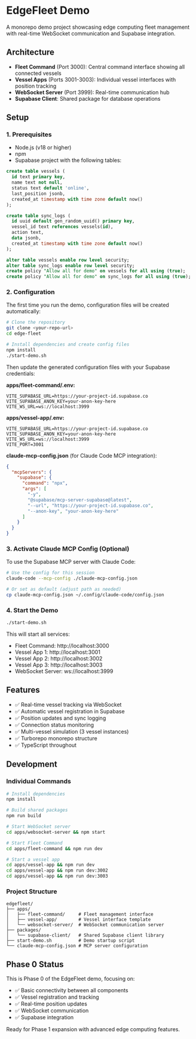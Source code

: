 # EdgeFleet Demo

A monorepo demo project showcasing edge computing fleet management with real-time WebSocket communication and Supabase integration.

## Architecture

- **Fleet Command** (Port 3000): Central command interface showing all connected vessels
- **Vessel Apps** (Ports 3001-3003): Individual vessel interfaces with position tracking
- **WebSocket Server** (Port 3999): Real-time communication hub
- **Supabase Client**: Shared package for database operations

## Setup

### 1. Prerequisites

- Node.js (v18 or higher)
- npm
- Supabase project with the following tables:

```sql
create table vessels (
  id text primary key,
  name text not null,
  status text default 'online',
  last_position jsonb,
  created_at timestamp with time zone default now()
);

create table sync_logs (
  id uuid default gen_random_uuid() primary key,
  vessel_id text references vessels(id),
  action text,
  data jsonb,
  created_at timestamp with time zone default now()
);

alter table vessels enable row level security;
alter table sync_logs enable row level security;
create policy "Allow all for demo" on vessels for all using (true);
create policy "Allow all for demo" on sync_logs for all using (true);
```

### 2. Configuration

The first time you run the demo, configuration files will be created automatically:

```bash
# Clone the repository
git clone <your-repo-url>
cd edge-fleet

# Install dependencies and create config files
npm install
./start-demo.sh
```

Then update the generated configuration files with your Supabase credentials:

**apps/fleet-command/.env:**
```env
VITE_SUPABASE_URL=https://your-project-id.supabase.co
VITE_SUPABASE_ANON_KEY=your-anon-key-here
VITE_WS_URL=ws://localhost:3999
```

**apps/vessel-app/.env:**
```env
VITE_SUPABASE_URL=https://your-project-id.supabase.co
VITE_SUPABASE_ANON_KEY=your-anon-key-here
VITE_WS_URL=ws://localhost:3999
VITE_PORT=3001
```

**claude-mcp-config.json** (for Claude Code MCP integration):
```json
{
  "mcpServers": {
    "supabase": {
      "command": "npx",
      "args": [
        "-y",
        "@supabase/mcp-server-supabase@latest",
        "--url", "https://your-project-id.supabase.co",
        "--anon-key", "your-anon-key-here"
      ]
    }
  }
}
```

### 3. Activate Claude MCP Config (Optional)

To use the Supabase MCP server with Claude Code:

```bash
# Use the config for this session
claude-code --mcp-config ./claude-mcp-config.json

# Or set as default (adjust path as needed)
cp claude-mcp-config.json ~/.config/claude-code/config.json
```

### 4. Start the Demo

```bash
./start-demo.sh
```

This will start all services:
- Fleet Command: http://localhost:3000
- Vessel App 1: http://localhost:3001
- Vessel App 2: http://localhost:3002
- Vessel App 3: http://localhost:3003
- WebSocket Server: ws://localhost:3999

## Features

- ✅ Real-time vessel tracking via WebSocket
- ✅ Automatic vessel registration in Supabase
- ✅ Position updates and sync logging
- ✅ Connection status monitoring
- ✅ Multi-vessel simulation (3 vessel instances)
- ✅ Turborepo monorepo structure
- ✅ TypeScript throughout

## Development

### Individual Commands

```bash
# Install dependencies
npm install

# Build shared packages
npm run build

# Start WebSocket server
cd apps/websocket-server && npm start

# Start Fleet Command
cd apps/fleet-command && npm run dev

# Start a vessel app
cd apps/vessel-app && npm run dev
cd apps/vessel-app && npm run dev:3002
cd apps/vessel-app && npm run dev:3003
```

### Project Structure

```
edgefleet/
├── apps/
│   ├── fleet-command/     # Fleet management interface
│   ├── vessel-app/        # Vessel interface template
│   └── websocket-server/  # WebSocket communication server
├── packages/
│   └── supabase-client/   # Shared Supabase client library
├── start-demo.sh          # Demo startup script
└── claude-mcp-config.json # MCP server configuration
```

## Phase 0 Status

This is Phase 0 of the EdgeFleet demo, focusing on:
- ✅ Basic connectivity between all components
- ✅ Vessel registration and tracking
- ✅ Real-time position updates
- ✅ WebSocket communication
- ✅ Supabase integration

Ready for Phase 1 expansion with advanced edge computing features.